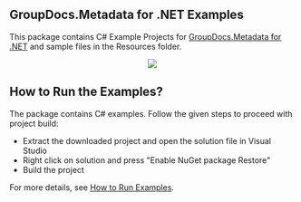 ## GroupDocs.Metadata for .NET Examples

This package contains C# Example Projects for [GroupDocs.Metadata for .NET](https://products.groupdocs.com/metadata/net) and sample files in the Resources folder.

<p align="center">
  <a title="Download complete GroupDocs.Metadata for .NET Example source code" href="https://github.com/groupdocsmetadata/GroupDocs_Metadata_NET/archive/master.zip">
	<img src="https://raw.github.com/AsposeExamples/java-examples-dashboard/master/images/downloadZip-Button-Large.png" />
  </a>
</p>

## How to Run the Examples?

The package contains C# examples. Follow the given steps to proceed with project build:

* Extract the downloaded project and open the solution file in Visual Studio
* Right click on solution and press "Enable NuGet package Restore"
* Build the project

For more details, see [How to Run Examples](https://docs.groupdocs.com/display/metadatanet/How+to+Run+Examples).
